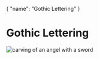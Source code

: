 {
	"name": "Gothic Lettering"
}
# Gothic Lettering

![carving of an angel with a sword](/img/carving-1-bladed-angel.jpg)
